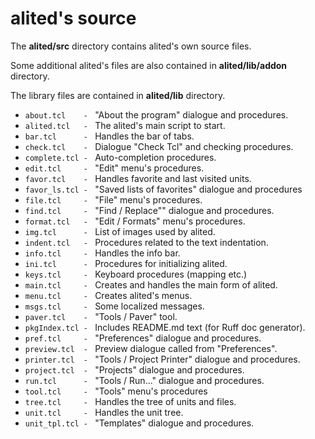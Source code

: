 # alited's source

The **alited/src** directory contains alited's own source files.

Some additional alited's files are also contained in **alited/lib/addon** directory.

The library files are contained in **alited/lib** directory.

  * `about.tcl    - ` "About the program" dialogue and procedures.
  * `alited.tcl   - ` The alited's main script to start.
  * `bar.tcl      - ` Handles the bar of tabs.
  * `check.tcl    - ` Dialogue "Check Tcl" and checking procedures.
  * `complete.tcl - ` Auto-completion procedures.
  * `edit.tcl     - ` "Edit" menu's procedures.
  * `favor.tcl    - ` Handles favorite and last visited units.
  * `favor_ls.tcl - ` "Saved lists of favorites" dialogue and procedures
  * `file.tcl     - ` "File" menu's procedures.
  * `find.tcl     - ` "Find / Replace"" dialogue and procedures.
  * `format.tcl   - ` "Edit / Formats" menu's procedures.
  * `img.tcl      - ` List of images used by alited.
  * `indent.tcl   - ` Procedures related to the text indentation.
  * `info.tcl     - ` Handles the info bar.
  * `ini.tcl      - ` Procedures for initializing alited.
  * `keys.tcl     - ` Keyboard procedures (mapping etc.)
  * `main.tcl     - ` Creates and handles the main form of alited.
  * `menu.tcl     - ` Creates alited's menus.
  * `msgs.tcl     - ` Some localized messages.
  * `paver.tcl    - ` "Tools / Paver" tool.
  * `pkgIndex.tcl - ` Includes README.md text (for Ruff doc generator).
  * `pref.tcl     - ` "Preferences" dialogue and procedures.
  * `preview.tcl  - ` Preview dialogue called from "Preferences".
  * `printer.tcl  - ` "Tools / Project Printer" dialogue and procedures.
  * `project.tcl  - ` "Projects" dialogue and procedures.
  * `run.tcl      - ` "Tools / Run..." dialogue and procedures.
  * `tool.tcl     - ` "Tools" menu's procedures
  * `tree.tcl     - ` Handles the tree of units and files.
  * `unit.tcl     - ` Handles the unit tree.
  * `unit_tpl.tcl - ` "Templates" dialogue and procedures.
